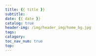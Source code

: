 ```yaml
---
title: {{ title }}
subtitle:
date: {{ date }}
catalog: true
header-img: /img/header_img/home_bg.jpg
tags:
catagory:
toc_nav_num: true
top:
---
```

